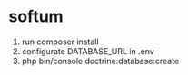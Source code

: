# softum

1. run composer install
2. configurate DATABASE_URL in .env
3. php bin/console doctrine:database:create
